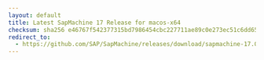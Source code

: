 ```yaml
---
layout: default
title: Latest SapMachine 17 Release for macos-x64
checksum: sha256 e46767f542377315bd7986454cbc227711ae89c0e273ec51c6dd65177062a914
redirect_to:
  - https://github.com/SAP/SapMachine/releases/download/sapmachine-17.0.10/sapmachine-jdk-17.0.10_macos-x64_bin.tar.gz
---
```

